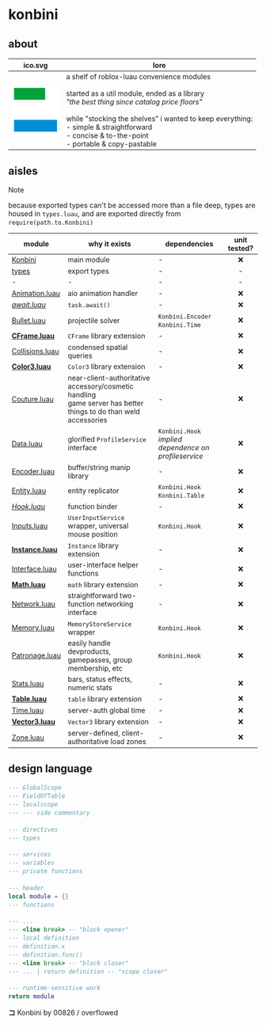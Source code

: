 # konbini

## about

|ico.svg|lore|
|-|-|
|<img src="./konbini-ico.svg" width="96"/>|a shelf of roblox-luau convenience modules<br><br>started as a util module, ended as a library<br>*"the best thing since catalog price floors"*<br><br>while "stocking the shelves" i wanted to keep everything:<br>- simple & straightforward<br>- concise & to-the-point<br>- portable & copy-pastable|

## aisles

> [!NOTE]
> because exported types can't be accessed more than a file deep, types are housed in `types.luau`, and are exported directly from `require(path.to.Konbini)`

|module|why it exists|dependencies|unit tested?|
|-|-|-|:-:|
|[Konbini](./Konbini/init.luau)|main module|-|❌|
|[types](./Konbini/types.luau)|export types|-|-|
|-|-|-|-|
|[Animation.luau](./Konbini/Animation/init.luau)|aio animation handler|-|❌|
|*[await.luau](./Konbini/await/init.luau)*|`task.await()`|-|❌|
|[Bullet.luau](./Konbini/Bullet/init.luau)|projectile solver|`Konbini.Encoder`<br>`Konbini.Time`|❌|
|**[CFrame.luau](./Konbini/CFrame/init.luau)**|`CFrame` library extension|-|❌|
|[Collisions.luau](./Konbini/Collisions/init.luau)|condensed spatial queries|-|❌|
|**[Color3.luau](./Konbini/Color3/init.luau)**|`Color3` library extension|-|❌|
|[Couture.luau](./Konbini/Couture/init.luau)|near-client-authoritative accessory/cosmetic handling<br>game server has better things to do than weld accessories|-|❌|
|[Data.luau](./Konbini/Data/init.luau)|glorified `ProfileService` interface|`Konbini.Hook`<br>*implied dependence on profileservice*|❌|
|[Encoder.luau](./Konbini/Encoder/init.luau)|buffer/string manip library|-|❌|
|[Entity.luau](./Konbini/Entity/init.luau)|entity replicator|`Konbini.Hook`<br>`Konbini.Table`|❌|
|*[Hook.luau](./Konbini/Hook/init.luau)*|function binder|-|❌|
|[Inputs.luau](./Konbini/Inputs/init.luau)|`UserInputService` wrapper, universal mouse position|`Konbini.Hook`|❌|
|**[Instance.luau](./Konbini/Instance/init.luau)**|`Instance` library extension|-|❌|
|[Interface.luau](./Konbini/Interface/init.luau)|user-interface helper functions|-|❌|
|**[Math.luau](./Konbini/Math/init.luau)**|`math` library extension|-|❌|
|[Network.luau](./Konbini/Network/init.luau)|straightforward two-function networking interface|-|❌|
|[Memory.luau](./Konbini/Memory/init.luau)|`MemoryStoreService` wrapper|`Konbini.Hook`|❌|
|[Patronage.luau](./Konbini/Patronage/init.luau)|easily handle devproducts, gamepasses, group membership, etc|`Konbini.Hook`|❌|
|[Stats.luau](./Konbini/Stats/init.luau)|bars, status effects, numeric stats|-|❌|
|**[Table.luau](./Konbini/Table/init.luau)**|`table` library extension|-|❌|
|[Time.luau](./Konbini/Tween/init.luau)|server-auth global time|-|❌|
|**[Vector3.luau](./Konbini/Vector3/init.luau)**|`Vector3` library extension|-|❌|
|[Zone.luau](./Konbini/Zone/init.luau)|server-defined, client-authoritative load zones|-|❌|

## design language

```lua
--- GlobalScope
--- FieldOfTable
--- localscope
--- --- side commentary

--- directives
--- types

--- services
--- variables
--- private functions

--- header
local module = {}
--- functions

--- ...
--- <line break> -- "block opener"
--- local definition
--- definition.x
--- definition.func()
--- <line break> -- "block closer"
--- ... | return definition -- "scope closer"

--- runtime-sensitive work
return module
```

**コ** Konbini by 00826 / overflowed